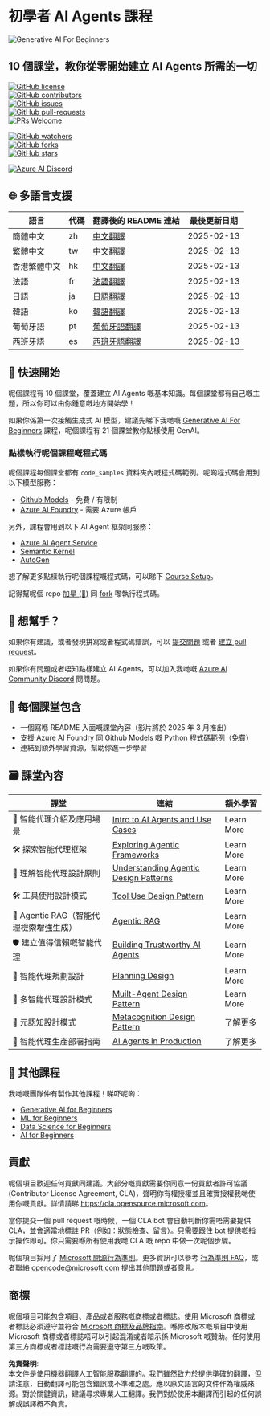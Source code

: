 

# 初學者 AI Agents 課程

![Generative AI For Beginners](../../translated_images/repo-thumbnail.fdd5f487bb7274d4a08459d76907ec4914de268c99637e9af082b1d3eb0730e2.hk.png?WT.mc_id=academic-105485-koreyst)

## 10 個課堂，教你從零開始建立 AI Agents 所需的一切

[![GitHub license](https://img.shields.io/github/license/microsoft/ai-agents-for-beginners.svg)](https://github.com/microsoft/ai-agents-for-beginners/blob/master/LICENSE?WT.mc_id=academic-105485-koreyst)  
[![GitHub contributors](https://img.shields.io/github/contributors/microsoft/ai-agents-for-beginners.svg)](https://GitHub.com/microsoft/ai-agents-for-beginners/graphs/contributors/?WT.mc_id=academic-105485-koreyst)  
[![GitHub issues](https://img.shields.io/github/issues/microsoft/ai-agents-for-beginners.svg)](https://GitHub.com/microsoft/ai-agents-for-beginners/issues/?WT.mc_id=academic-105485-koreyst)  
[![GitHub pull-requests](https://img.shields.io/github/issues-pr/microsoft/ai-agents-for-beginners.svg)](https://GitHub.com/microsoft/ai-agents-for-beginners/pulls/?WT.mc_id=academic-105485-koreyst)  
[![PRs Welcome](https://img.shields.io/badge/PRs-welcome-brightgreen.svg?style=flat-square)](http://makeapullrequest.com?WT.mc_id=academic-105485-koreyst)  

[![GitHub watchers](https://img.shields.io/github/watchers/microsoft/ai-agents-for-beginners.svg?style=social&label=Watch)](https://GitHub.com/microsoft/ai-agents-for-beginners/watchers/?WT.mc_id=academic-105485-koreyst)  
[![GitHub forks](https://img.shields.io/github/forks/microsoft/ai-agents-for-beginners.svg?style=social&label=Fork)](https://GitHub.com/microsoft/ai-agents-for-beginners/network/?WT.mc_id=academic-105485-koreyst)  
[![GitHub stars](https://img.shields.io/github/stars/microsoft/ai-agents-for-beginners.svg?style=social&label=Star)](https://GitHub.com/microsoft/ai-agents-for-beginners/stargazers/?WT.mc_id=academic-105485-koreyst)  

[![Azure AI Discord](https://dcbadge.limes.pink/api/server/kzRShWzttr)](https://discord.gg/kzRShWzttr)

## 🌐 多語言支援

| 語言                 | 代碼 | 翻譯後的 README 連結                                   | 最後更新日期 |
|----------------------|------|---------------------------------------------------------|--------------|
| 簡體中文            | zh   | [中文翻譯](../zh/README.md)                | 2025-02-13   |
| 繁體中文            | tw   | [中文翻譯](../tw/README.md)                | 2025-02-13   |
| 香港繁體中文        | hk   | [中文翻譯](../hk/README.md)                | 2025-02-13   |
| 法語                | fr   | [法語翻譯](../fr/README.md)                | 2025-02-13   |
| 日語                | ja   | [日語翻譯](../ja/README.md)                | 2025-02-13   |
| 韓語                | ko   | [韓語翻譯](../ko/README.md)                | 2025-02-13   |
| 葡萄牙語            | pt   | [葡萄牙語翻譯](../pt/README.md)            | 2025-02-13   |
| 西班牙語            | es   | [西班牙語翻譯](../es/README.md)            | 2025-02-13   |

## 🌱 快速開始

呢個課程有 10 個課堂，覆蓋建立 AI Agents 嘅基本知識。每個課堂都有自己嘅主題，所以你可以由你鍾意嘅地方開始學！

如果你係第一次接觸生成式 AI 模型，建議先睇下我哋嘅 [Generative AI For Beginners](https://aka.ms/genai-beginners) 課程，呢個課程有 21 個課堂教你點樣使用 GenAI。

### 點樣執行呢個課程嘅程式碼

呢個課程每個課堂都有 `code_samples` 資料夾內嘅程式碼範例。呢啲程式碼會用到以下模型服務：

- [Github Models](https://aka.ms/ai-agents-beginners/github-models) - 免費 / 有限制
- [Azure AI Foundry](https://aka.ms/ai-agents-beginners/ai-foundry) - 需要 Azure 帳戶

另外，課程會用到以下 AI Agent 框架同服務：

- [Azure AI Agent Service](https://aka.ms/ai-agents-beginners/ai-agent-service)  
- [Semantic Kernel](https://aka.ms/ai-agents-beginners/semantic-kernel)  
- [AutoGen](https://aka.ms/ai-agents/autogen)  

想了解更多點樣執行呢個課程嘅程式碼，可以睇下 [Course Setup](./00-course-setup/README.md)。

記得幫呢個 repo [加星 (🌟)](https://docs.github.com/en/get-started/exploring-projects-on-github/saving-repositories-with-stars?WT.mc_id=academic-105485-koreyst) 同 [fork](https://github.com/microsoft/ai-agents-for-beginners/fork) 嚟執行程式碼。

## 🙏 想幫手？

如果你有建議，或者發現拼寫或者程式碼錯誤，可以 [提交問題](https://github.com/microsoft/ai-agents-for-beginners/issues?WT.mc_id=academic-105485-koreyst) 或者 [建立 pull request](https://github.com/microsoft/ai-agents-for-beginners/pulls?WT.mc_id=academic-105485-koreyst)。

如果你有問題或者唔知點樣建立 AI Agents，可以加入我哋嘅 [Azure AI Community Discord](https://discord.gg/kzRShWzttr) 問問題。

## 📂 每個課堂包含

- 一個寫喺 README 入面嘅課堂內容（影片將於 2025 年 3 月推出）
- 支援 Azure AI Foundry 同 Github Models 嘅 Python 程式碼範例（免費）
- 連結到額外學習資源，幫助你進一步學習

## 🗃️ 課堂內容

| **課堂**                            | **連結**                                   | **額外學習**       |
|------------------------------------|--------------------------------------------|--------------------|
| 🤖 智能代理介紹及應用場景              | [Intro to AI Agents and Use Cases](./01-intro-to-ai-agents/README.md)          | Learn More         |
| 🛠️ 探索智能代理框架                   | [Exploring Agentic Frameworks](./02-explore-agentic-frameworks/README.md)  | Learn More         |
| 🧩 理解智能代理設計原則                | [Understanding Agentic Design Patterns](./03-agentic-design-patterns/README.md)  | Learn More         |
| 🛠️ 工具使用設計模式                   | [Tool Use Design Pattern](./04-tool-use/README.md)                    | Learn More         |
| 🧠 Agentic RAG（智能代理檢索增強生成） | [Agentic RAG](./05-agentic-rag/README.md)                 | Learn More         |
| 🛡️ 建立值得信賴嘅智能代理              | [Building Trustworthy AI Agents](./06-building-trustworthy-agents/README.md) | Learn More         |
| 📅 智能代理規劃設計                   | [Planning Design](./07-planning-design/README.md)             | Learn More         |
| 🤝 多智能代理設計模式                 | [Muilt-Agent Design Pattern](./08-multi-agent/README.md)                 | Learn More         |
| 🧠 元認知設計模式                     | [Metacognition Design Pattern](./09-metacognition/README.md)               | 了解更多         |
| 🚀 智能代理生產部署指南                | [AI Agents in Production](./10-ai-agents-production/README.md)        | 了解更多         |

## 🎒 其他課程

我哋嘅團隊仲有製作其他課程！睇吓呢啲：

- [Generative AI for Beginners](https://aka.ms/genai-beginners)
- [ML for Beginners](https://aka.ms/ml-beginners?WT.mc_id=academic-105485-koreyst)
- [Data Science for Beginners](https://aka.ms/datascience-beginners?WT.mc_id=academic-105485-koreyst)
- [AI for Beginners](https://aka.ms/ai-beginners?WT.mc_id=academic-105485-koreyst)

## 貢獻

呢個項目歡迎任何貢獻同建議。大部分嘅貢獻需要你同意一份貢獻者許可協議 (Contributor License Agreement, CLA)，聲明你有權授權並且確實授權我哋使用你嘅貢獻。詳情請睇 <https://cla.opensource.microsoft.com>。

當你提交一個 pull request 嘅時候，一個 CLA bot 會自動判斷你需唔需要提供 CLA，並會適當地標註 PR（例如：狀態檢查、留言）。只需要跟住 bot 提供嘅指示操作即可。你只需要喺所有使用我哋 CLA 嘅 repo 中做一次呢個步驟。

呢個項目採用了 [Microsoft 開源行為準則](https://opensource.microsoft.com/codeofconduct/)。更多資訊可以參考 [行為準則 FAQ](https://opensource.microsoft.com/codeofconduct/faq/)，或者聯絡 [opencode@microsoft.com](mailto:opencode@microsoft.com) 提出其他問題或者意見。

## 商標

呢個項目可能包含項目、產品或者服務嘅商標或者標誌。使用 Microsoft 商標或者標誌必須遵守並符合 [Microsoft 商標及品牌指南](https://www.microsoft.com/legal/intellectualproperty/trademarks/usage/general)。喺修改版本嘅項目中使用 Microsoft 商標或者標誌唔可以引起混淆或者暗示係 Microsoft 嘅贊助。任何使用第三方商標或者標誌嘅行為需要遵守第三方嘅政策。

**免責聲明**:  
本文件是使用機器翻譯人工智能服務翻譯的。我們雖然致力於提供準確的翻譯，但請注意，自動翻譯可能包含錯誤或不準確之處。應以原文語言的文件作為權威來源。對於關鍵資訊，建議尋求專業人工翻譯。我們對於使用本翻譯而引起的任何誤解或誤譯概不負責。
